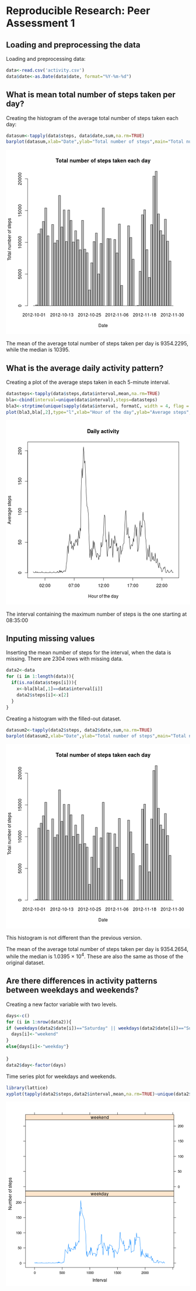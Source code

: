 # Reproducible Research: Peer Assessment 1


## Loading and preprocessing the data
Loading and preprocessing data:

```r
data<-read.csv('activity.csv')
data$date<-as.Date(data$date, format="%Y-%m-%d")
```


## What is mean total number of steps taken per day?
Creating the histogram of the average total number of steps taken each day:

```r
datasum<-tapply(data$steps, data$date,sum,na.rm=TRUE)
barplot(datasum,xlab="Date",ylab="Total number of steps",main="Total number of steps taken each day")
```

![plot of chunk steps](figure/steps.png) 

The mean of the average total number of steps taken per day is 9354.2295, while the median is 10395.

## What is the average daily activity pattern?
Creating a plot of the average steps taken in each 5-minute interval.

```r
datasteps<-tapply(data$steps,data$interval,mean,na.rm=TRUE)
bla<-cbind(interval=unique(data$interval),steps=datasteps)
bla3<-strptime(unique(sapply(data$interval, formatC, width = 4, flag = 0)),format="%H%M")
plot(bla3,bla[,2],type="l",xlab="Hour of the day",ylab="Average steps",main="Daily activity")
```

![plot of chunk daily](figure/daily.png) 

The interval containing the maximum number of steps is the one starting at 08:35:00


## Inputing missing values
Inserting the mean number of steps for the interval, when the data is missing. There are 2304 rows with missing data.

```r
data2<-data
for (i in 1:length(data)){
  if(is.na(data$steps[i])){
    x<-bla[bla[,1]==data$interval[i]]
    data2$steps[i]<-x[2]
  }
}
```

Creating a histogram with the filled-out dataset.

```r
datasum2<-tapply(data2$steps, data2$date,sum,na.rm=TRUE)
barplot(datasum2,xlab="Date",ylab="Total number of steps",main="Total number of steps taken each day")
```

![plot of chunk newhist](figure/newhist.png) 

This histogram is not different than the previous version.

The mean of the average total number of steps taken per day is 9354.2654, while the median is 1.0395 &times; 10<sup>4</sup>. These are also the same as those of the original dataset.


## Are there differences in activity patterns between weekdays and weekends?

Creating a new factor variable with two levels.


```r
days<-c()
for (i in 1:nrow(data2)){
if (weekdays(data2$date[i])=="Saturday" || weekdays(data2$date[i])=="Sunday"){
  days[i]<-"weekend"
}
else{days[i]<-"weekday"}

}
data2$day<-factor(days)
```

Time series plot for weekdays and weekends.

```r
library(lattice)
xyplot(tapply(data2$steps,data2$interval,mean,na.rm=TRUE)~unique(data2$interval) |data2$day,type="l",layout=c(1,2),xlab="Interval",ylab="Number of steps")
```

![plot of chunk plot](figure/plot.png) 
